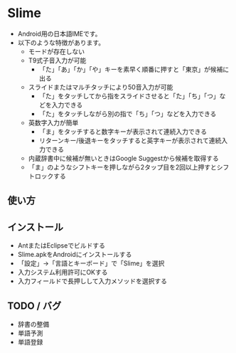 # Slime

* Android用の日本語IMEです。
* 以下のような特徴があります。
  * モードが存在しない
  * T9式子音入力が可能
    * 「た」「あ」「か」「や」キーを素早く順番に押すと「東京」が候補に出る
  * スライドまたはマルチタッチにより50音入力が可能
    * 「た」をタッチしてから指をスライドさせると「た」「ち」「つ」などを入力できる
    * 「た」をタッチしながら別の指で「ち」「つ」などを入力できる
  * 英数字入力が簡単
    * 「ま」をタッチすると数字キーが表示されて連続入力できる
    * リターンキー/後退キーをタッチすると英字キーが表示されて連続入力できる
  * 内蔵辞書中に候補が無いときはGoogle Suggestから候補を取得する
  * 「ま」のようなシフトキーを押しながら2タップ目を2回以上押すとシフトロックする

## 使い方

## インストール

* AntまたはEclipseでビルドする
* Slime.apkをAndroidにインストールする
* 「設定」→「言語とキーボード」で「Slime」を選択
* 入力システム利用許可にOKする
* 入力フィールドで長押しして入力メソッドを選択する

## TODO / バグ

* 辞書の整備
* 単語予測
* 単語登録

<!--
コメント
-->
